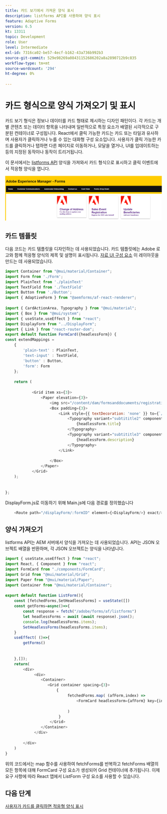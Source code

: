 ```yaml
---
title: 카드 보기에서 가져온 양식 표시
description: listforms API를 사용하여 양식 표시
feature: Adaptive Forms
version: 6.5
kt: 13311
topic: Development
role: User
level: Intermediate
exl-id: 7316ca02-be57-4ecf-b162-43a736b992b3
source-git-commit: 529e98269a08431152686202a8a2890712b9c835
workflow-type: tm+mt
source-wordcount: '294'
ht-degree: 0%

---
```


# 카드 형식으로 양식 가져오기 및 표시

카드 보기 형식은 정보나 데이터를 카드 형태로 제시하는 디자인 패턴이다. 각 카드는 개별 콘텐츠 또는 데이터 항목을 나타내며 일반적으로 특정 요소가 배열된 시각적으로 구분된 컨테이너로 구성됩니다.
React에서 클릭 가능한 카드는 카드 또는 타일과 유사하며 사용자가 클릭하거나 누를 수 있는 대화형 구성 요소입니다. 사용자가 클릭 가능한 카드를 클릭하거나 탭하면 다른 페이지로 이동하거나, 모달을 열거나, UI를 업데이트하는 등의 지정된 동작이나 동작이 트리거됩니다.

이 문서에서는 [listforms API](https://opensource.adobe.com/aem-forms-af-runtime/api/#tag/List-Forms/operation/listForms) 양식을 가져와서 카드 형식으로 표시하고 클릭 이벤트에서 적응형 양식을 엽니다.

![card-view](./assets/card-view-forms.png)

## 카드 템플릿

다음 코드는 카드 템플릿을 디자인하는 데 사용되었습니다. 카드 템플릿에는 Adobe 로고와 함께 적응형 양식의 제목 및 설명이 표시됩니다. [자료 UI 구성 요소](https://mui.com/) 이 레이아웃을 만드는 데 사용되었습니다.



```javascript
import Container from "@mui/material/Container";
import Form from './Form';
import PlainText from './plainText'
import TextField from './TextField'
import Button from './Button';
import { AdaptiveForm } from "@aemforms/af-react-renderer";

import { CardActionArea, Typography } from "@mui/material";
import { Box } from "@mui/system";
import { useState,useEffect } from "react";
import DisplayForm from "../DisplayForm";
import { Link } from "react-router-dom";
export default function FormCard({headlessForm}) {
const extendMappings =
    {
        'plain-text' : PlainText,
        'text-input' : TextField,
        'button' : Button,
        'form': Form
    };
   
    return (
        
            <Grid item xs={3}>
                <Paper elevation={3}>
                    <img src="/content/dam/formsanddocuments/registrationform/jcr:content/renditions/cq5dam.thumbnail.48.48.png" className="img"/>
                    <Box padding={3}>
                        <Link style={{ textDecoration: 'none' }} to={`/displayForm${headlessForm.id}`}>
                            <Typography variant="subtititle2" component="h2">
                                {headlessForm.title}
                            </Typography>
                            <Typography variant="subtititle3" component="h4">
                                {headlessForm.description}
                            </Typography>
                        </Link>
                
                    </Box>
                </Paper>
            </Grid>
    );
    

};
```

DisplayForm.js로 이동하기 위해 Main.js에 다음 경로를 정의했습니다

```javascript
    <Route path="/displayForm/:formID" element={<DisplayForm/>} exact/>
```

## 양식 가져오기

listforms API는 AEM 서버에서 양식을 가져오는 데 사용되었습니다. API는 JSON 오브젝트 배열을 반환하며, 각 JSON 오브젝트는 양식을 나타냅니다.

```javascript
import { useState,useEffect } from "react";
import React, { Component } from "react";
import FormCard from "./components/FormCard";
import Grid from "@mui/material/Grid";
import Paper from "@mui/material/Paper";
import Container from "@mui/material/Container";
 
export default function ListForm(){
    const [fetchedForms,SetHeadlessForms] = useState([])
    const getForms=async()=>{
        const response = fetch("/adobe/forms/af/listforms")
        let headlessForms = await (await response).json();
        console.log(headlessForms.items);
        SetHeadlessForms(headlessForms.items);
    }
    useEffect( ()=>{
        getForms()
        

    },[]);
    return(
        <div>
             <div>
                <Container>
                   <Grid container spacing={3}>
                       {
                            fetchedForms.map( (afForm,index) =>
                                <FormCard headlessForm={afForm} key={index}/>
                         
                            )
                        }
                    </Grid>
                </Container>
             </div>

        </div>
    )
}
```

위의 코드에서는 map 함수를 사용하여 fetchForms를 반복하고 fetchForms 배열의 모든 항목에 대해 FormCard 구성 요소가 생성되어 Grid 컨테이너에 추가됩니다. 이제 요구 사항에 따라 React 앱에서 ListForm 구성 요소를 사용할 수 있습니다.

## 다음 단계

[사용자가 카드를 클릭하면 적응형 양식 표시](./open-form-card-view.md)